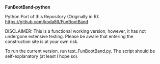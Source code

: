 **FunBootBand-python**

Python Port of this Repository (Originally in R): https://github.com/koda86/FunBootBand

DISCLAIMER: This is a functional working version; however, it has not undergone extensive testing. Please be aware that entering the construction site is at your own risk.

To run the current version, run test_FunBootBand.py. The script should be self-explanatory (at least I hope so).
